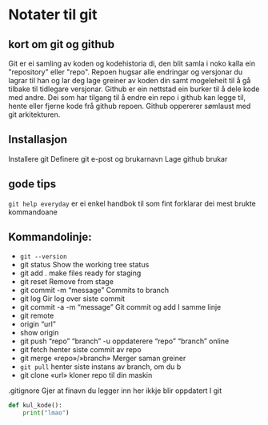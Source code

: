 # Notater til git

## kort om git og github
Git er ei samling av koden og kodehistoria di, den blit samla i noko kalla ein "repository" eller "repo". Repoen hugsar alle endringar og versjonar du lagrar til han og lar deg lage greiner av koden din samt mogeleheit til å gå tilbake til tidlegare versjonar. 
Github er ein nettstad ein burker til å dele kode med andre. Dei som har tilgang til å endre ein repo i github kan legge til, hente eller fjerne kode frå github repoen. Github oppererer sømlaust med git arkitekturen.
## Installasjon
Installere git
Definere git e-post og brukarnavn
Lage github brukar

## gode tips
`git help everyday` er ei enkel handbok til som fint forklarar dei mest brukte kommandoane


## Kommandolinje:
- `git --version`
- git status     				    Show the working tree status
- git add .         				make files ready for staging
- git reset					        Remove from stage
- git commit -m “message” 		    Commits to branch
- git log 					        Gir log over siste commit
- git commit -a -m “message”	    Git commit og add I samme linje
- git remote
- 	origin “url”
- 	show origin
- git push “repo” “branch” -u		oppdaterere “repo” “branch” online
- git fetch 				        henter siste commit av repo
- git merge «repo»/»branch» 		Merger saman greiner
- `git pull` 				            henter siste instans av branch, om du b
- git clone «url»				    kloner repo til din maskin



.gitignore 
	Gjer at finavn du legger inn her ikkje blir oppdatert I git

```python
def kul_kode():
    print("lmao")
```    